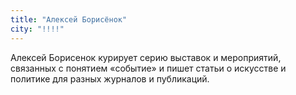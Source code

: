 ```yaml
---
title: "Алексей Борисёнок"
city: "!!!!"
---
```


Алексей Борисенок курирует серию выставок и мероприятий, связанных с понятием «событие» и пишет статьи о искусстве и политике для разных журналов и публикаций. 
